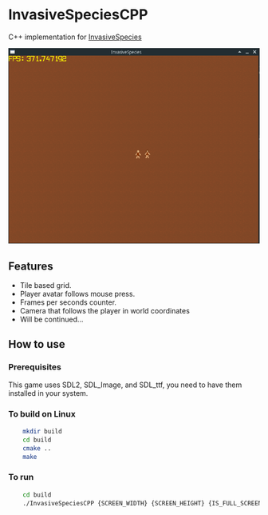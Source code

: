 # InvasiveSpeciesCPP
C++ implementation for [InvasiveSpecies](https://github.com/yanfrimmel/InvasiveSpecies) 

![Example](ExampleCPP.png)

## Features

* Tile based grid.
* Player avatar follows mouse press.
* Frames per seconds counter.
* Camera that follows the player in world coordinates
* Will be continued...

## How to use

### Prerequisites

This game uses SDL2, SDL_Image, and SDL_ttf, you need to have them installed in your system.

### To build on Linux

```bash
    mkdir build
    cd build
    cmake ..
    make
```

### To run

```bash
    cd build
    ./InvasiveSpeciesCPP {SCREEN_WIDTH} {SCREEN_HEIGHT} {IS_FULL_SCREEN}
